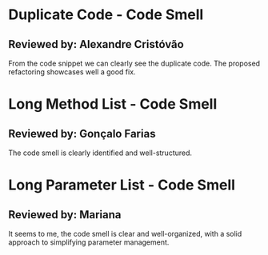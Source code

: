 # Duplicate Code - Code Smell
## Reviewed by: Alexandre Cristóvão
From the code snippet we can clearly see the duplicate code. The proposed refactoring showcases well a good fix.

# Long Method List  - Code Smell
## Reviewed by: Gonçalo Farias
The code smell is clearly identified and well-structured.

# Long Parameter List  - Code Smell
## Reviewed by: Mariana
It seems to me, the code smell is clear and well-organized, with a solid approach to simplifying parameter management.

